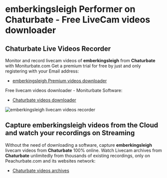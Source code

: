 # emberkingsleigh Performer on Chaturbate - Free LiveCam videos downloader

## Chaturbate Live Videos Recorder

Monitor and record livecam videos of **emberkingsleigh** from **Chaturbate** with Moniturbate.com
Get a premium trial for free by just and only registering with your Email address:
* [emberkingsleigh Premium videos downloader](https://moniturbate.com/request-demo-licence-key.html)

Free livecam videos downloader - Moniturbate Software:
* [Chaturbate videos downloader](https://moniturbate.com/moniturbate-download-software.html)

![emberkingsleigh livecam videos recorder](https://peachurnet.com/templates/moniturbate-software.png)


## Capture emberkingsleigh videos from the Cloud and watch your recordings on Streaming

Without the need of downloading a software, capture **emberkingsleigh** livecam videos from **Chaturbate** 100% online.
Watch Livecam archives from **Chaturbate** unlimitedly from thousands of existing recordings, only on Peachurbate.com and its websites network:
* [Chaturbate videos archives](https://peachurnet.com/)